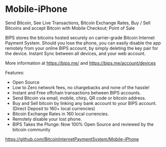 Mobile-iPhone
=============

Send Bitcoin, See Live Transactions, Bitcoin Exchange Rates, Buy / Sell Bitcoins and accept Bitcoin with Mobile Checkout; Point of Sale

BIPS stores the bitcoins hosted securely on carrier-grade Bitcoin Internet Payment System. Should you lose the phone, you can easily disable the app remotely from your online BIPS account, by simply deleting the key pair for the device.
Instant Sync between all devices, and your web account.

More information at https://bips.me/ and https://bips.me/account/devices

Features:
* Open Source
* Low to Zero network fees, no chargebacks and none of the hassle!
* Instant and Free offchain transactions between BIPS accounts.
* Send Bitcoin via email, mobile, chirp, QR code or bitcoin address.
* Buy and Sell bitcoin by linking any bank account to your BIPS account. (Direct Deposit to 160+ local currencies)
* Bitcoin Exchange Rates in 160 local currencies.
* Remotely disable your lost phone.
* BIPS Takes the Plunge: Now 100% Open Source and reviewed by the bitcoin community

https://github.com/BitcoinInternetPaymentSystem/Mobile-iPhone
